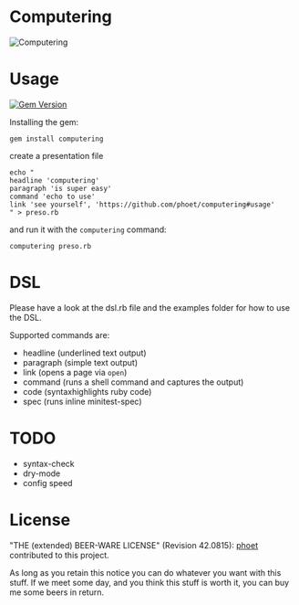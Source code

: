 # Computering

![Computering](http://gifsb.in/excited/dinosaur-hands.gif)

# Usage

[![Gem Version](https://badge.fury.io/rb/computering.svg)](http://badge.fury.io/rb/computering)

Installing the gem:

```
gem install computering
```

create a presentation file

```
echo "
headline 'computering'
paragraph 'is super easy'
command 'echo to use'
link 'see yourself', 'https://github.com/phoet/computering#usage'
" > preso.rb
```

and run it with the `computering` command:

```
computering preso.rb
```

# DSL

Please have a look at the dsl.rb file and the examples folder for how to use the DSL.

Supported commands are:

* headline (underlined text output)
* paragraph (simple text output)
* link (opens a page via `open`)
* command (runs a shell command and captures the output)
* code (syntaxhighlights ruby code)
* spec (runs inline minitest-spec)

# TODO

* syntax-check
* dry-mode
* config speed

# License

"THE (extended) BEER-WARE LICENSE" (Revision 42.0815): [phoet](mailto:ps@nofail.de) contributed to this project.

As long as you retain this notice you can do whatever you want with this stuff.
If we meet some day, and you think this stuff is worth it, you can buy me some beers in return.
